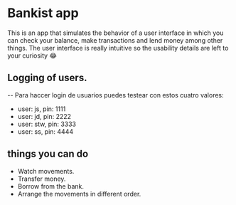 # Bankist app

This is an app that simulates the behavior of a user interface in which you can check your balance, make transactions and lend money among other things. The user interface is really intuitive so the usability details are left to your curiosity :joy:

## Logging of users.
-- Para haccer login de usuarios puedes testear con estos cuatro valores:
* user: js, pin: 1111
* user: jd, pin: 2222
* user: stw, pin: 3333
* user: ss, pin: 4444

## things you can do
+ Watch movements.
+ Transfer money.
+ Borrow from the bank.
+ Arrange the movements in different order.
